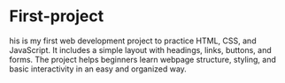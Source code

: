 # First-project
his is my first web development project to practice HTML, CSS, and JavaScript. It includes a simple layout with headings, links, buttons, and forms. The project helps beginners learn webpage structure, styling, and basic interactivity in an easy and organized way.
